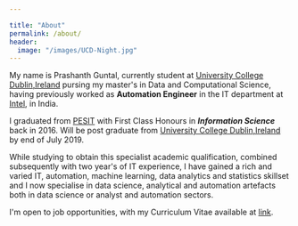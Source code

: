 ```yaml
---

title: "About"
permalink: /about/
header:
  image: "/images/UCD-Night.jpg"
---
```



My name is Prashanth Guntal, currently student at [University College Dublin,Ireland](https://www.ucd.ie) pursing my master's in Data and Computational Science, having previously worked as **Automation Engineer** in the IT department at [Intel](https://www.intel.com/content/www/us/en/homepage.html), in India.

I graduated from [PESIT](https://www.pes.edu) with First Class Honours in ***Information Science*** back in 2016. Will be post graduate from [University College Dublin,Ireland](https://www.ucd.ie) by end of July 2019.

While studying to obtain this specialist academic qualification, combined subsequently with two year's of IT experience, I have gained a rich and varied IT, automation, machine learning, data analytics and statistics skillset and I now specialise in data science, analytical and automation artefacts both in data science or analyst and automation sectors.


I'm open to job opportunities, with my Curriculum Vitae available at [link](https://macprash.github.io/prashanthguntal.github.io/cv/).

                
